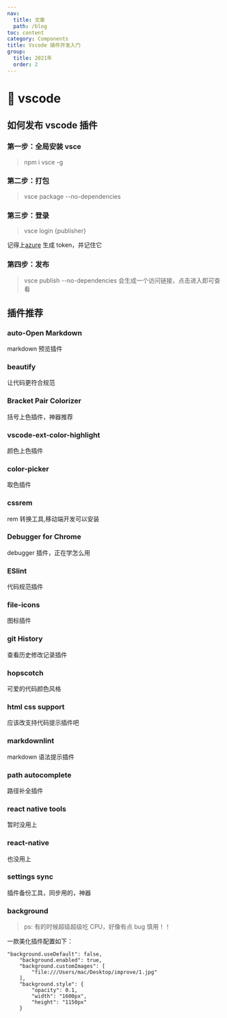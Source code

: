 ```yaml
---
nav:
  title: 文章
  path: /blog
toc: content
category: Components
title: Vscode 插件开发入门
group:
  title: 2021年
  order: 2
---
```


# 💊 vscode

## 如何发布 vscode 插件

### 第一步：全局安装 vsce

> npm i vsce -g

### 第二步：打包

> vsce package --no-dependencies

### 第三步：登录

> vsce login {publisher}

记得上[azure](https://devlifestyle.visualstudio.com/_usersSettings/tokens) 生成 token，并记住它

### 第四步：发布

> vsce publish --no-dependencies
> 会生成一个访问链接，点击进入即可查看

## 插件推荐

### auto-Open Markdown

markdown 预览插件

### beautify

让代码更符合规范

### Bracket Pair Colorizer

括号上色插件，神器推荐

### vscode-ext-color-highlight

颜色上色插件

### color-picker

取色插件

### cssrem

rem 转换工具,移动端开发可以安装

### Debugger for Chrome

debugger 插件，正在学怎么用

### ESlint

代码规范插件

### file-icons

图标插件

### git History

查看历史修改记录插件

### hopscotch

可爱的代码颜色风格

### html css support

应该改支持代码提示插件吧

### markdownlint

markdown 语法提示插件

### path autocomplete

路径补全插件

### react native tools

暂时没用上

### react-native

也没用上

### settings sync

插件备份工具，同步用的，神器

### background

> ps: 有的时候超级超级吃 CPU，好像有点 bug 慎用！！

一款美化插件配置如下：

```
"background.useDefault": false,
    "background.enabled": true,
    "background.customImages": [
        "file:///Users/mac/Desktop/improve/1.jpg"
    ],
    "background.style": {
        "opacity": 0.1,
        "width": "1600px",
        "height": "1150px"
    }
```
